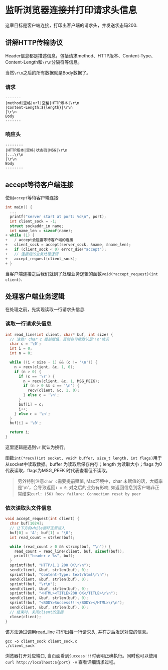 # 监听浏览器连接并打印请求头信息

这章目标是客户端连接，打印出客户端的请求头，并发送状态码200.

## 讲解HTTP传输协议

Header信息都是描述信息，包括请求method、HTTP版本、Content-Type、Content-Length和`\r\n`分隔符等信息。

当然`\r\n`之后的所有数据就是Body数据了。

### 请求

```
-------
|method|空格|url|空格|HTTP版本|\r\n
|Content-Length:${length}|\r\n
|\r\n
Body
-------
```

### 响应头

```
--------
|HTTP版本|空格|状态码|MSG|\r\n
|...\r\n
|\r\n
Body
--------
```

## accept等待客户端连接

使用`accept`等待客户端连接:

```c
int main() {
  ...
  printf("server start at port: %d\n", port);
  int client_sock = -1;
  struct sockaddr_in name;
  int name_len = sizeof(name);
+ while (1) {
+   / accept会阻塞等待客户端的连接
+   client_sock = accept(server_sock, &name, &name_len);
+   if (client_sock < 0) error_die("accept");
+   // 连接后的业务处理逻辑
+   accept_request(client_sock);
+ }
```

当客户端连接之后我们就到了处理业务逻辑的函数`void(*accept_request)(int client)`.

## 处理客户端业务逻辑

在处理之前，先实现读取一行请求头信息.

### 读取一行请求头信息

```c
int read_line(int client, char* buf, int size) {
  // 注意! char c 提前赋值，否则有可能默认是'\n'情况
  char c = '\0';
  int i = 0;
  int n = 0;

  while ((i < size - 1) && (c != '\n')) {
    n = recv(client, &c, 1, 0);
    if (n > 0) {
      if (c == '\r') {
        n = recv(client, &c, 1, MSG_PEEK);
        if (n > 0 && c == '\n') {
          recv(client, &c, 1, 0);
        } else c = '\n';
      }
      buf[i] = c;
      i++;
    } else c = '\n';
  }
  buf[i] = '\0';

  return i;
}
```

这里逻辑是遇到`\r` 就认为换行。

函数`int(*recv)(int socket, void* buffer, size_t length, int flags)`用于从socket中读取数据。buffer 为读取后保存内存；length 为读取大小；flags 为0代表读取，flags为MSG_PEEK 时代表查看但不读取。

> 另外特别注意`char c`需要提前赋值, Mac环境中，char 未赋值的话，大概率是'\n'，会导致返回`i = 0`, 对之后的业务有影响, 如返回信息到客户端非正常结束`curl: (56) Recv failure: Connection reset by peer`

### 依次读取头文件信息

```c
void accept_request(int client) {
  char buf[1024];
  // 让下方的while循环正常进入
  buf[0] = 'A'; buf[1] = '\0';
  int read_count = strlen(buf);

  while (read_count > 0 && strcmp(buf, "\n")) {
    read_count = read_line(client, buf, sizeof(buf));
    printf("header > %s", buf);
  }
  sprintf(buf, "HTTP/1.1 200 OK\r\n");
  send(client, &buf, strlen(buf), 0);
  sprintf(buf, "Content-Type: text/html\r\n");
  send(client, &buf, strlen(buf), 0);
  sprintf(buf, "\r\n");
  send(client, &buf, strlen(buf), 0);
  sprintf(buf, "<HTML><TITLE>200 OK</TITLE>\r\n");
  send(client, &buf, strlen(buf), 0);
  sprintf(buf, "<BODY>Success!!!</BODY></HTML>\r\n");
  send(client, &buf, strlen(buf), 0);
  // 结束时，关闭client的连接
  close(client);
}
```

该方法通过调用read_line 打印出每一行请求头, 并在之后发送对应的信息。

    gcc -o client_sock client_sock.c
    ./client_sock

浏览器打开对应端口, 当页面看到`Success!!!`时表明正确执行。同时也可以使用`curl http://localhost:${port} -v` 查看详细请求过程。
